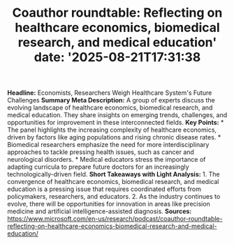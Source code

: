 ﻿---
title: "Coauthor roundtable: Reflecting on healthcare economics, biomedical research, and medical education'
date: '2025-08-21T17:31:38"
category: "Markets"
summary: ""
slug: "coauthor roundtable reflecting on healthcare economics biome"
source_urls:
  - "https://www.microsoft.com/en-us/research/podcast/coauthor-roundtable-reflecting-on-healthcare-economics-biomedical-research-and-medical-education/"
seo:
  title: "Coauthor roundtable: Reflecting on healthcare economics, biomedical research, and medical education | Hash n Hedge'
  description: '"
  keywords: ["news", "markets", "brief"]
---
**Headline:** Economists, Researchers Weigh Healthcare System's Future Challenges  **Summary Meta Description:** A group of experts discuss the evolving landscape of healthcare economics, biomedical research, and medical education. They share insights on emerging trends, challenges, and opportunities for improvement in these interconnected fields.  **Key Points:**  * The panel highlights the increasing complexity of healthcare economics, driven by factors like aging populations and rising chronic disease rates. * Biomedical researchers emphasize the need for more interdisciplinary approaches to tackle pressing health issues, such as cancer and neurological disorders. * Medical educators stress the importance of adapting curricula to prepare future doctors for an increasingly technologically-driven field.  **Short Takeaways with Light Analysis:**  1. The convergence of healthcare economics, biomedical research, and medical education is a pressing issue that requires coordinated efforts from policymakers, researchers, and educators. 2. As the industry continues to evolve, there will be opportunities for innovation in areas like precision medicine and artificial intelligence-assisted diagnosis.  **Sources:**  https://www.microsoft.com/en-us/research/podcast/coauthor-roundtable-reflecting-on-healthcare-economics-biomedical-research-and-medical-education/ 
